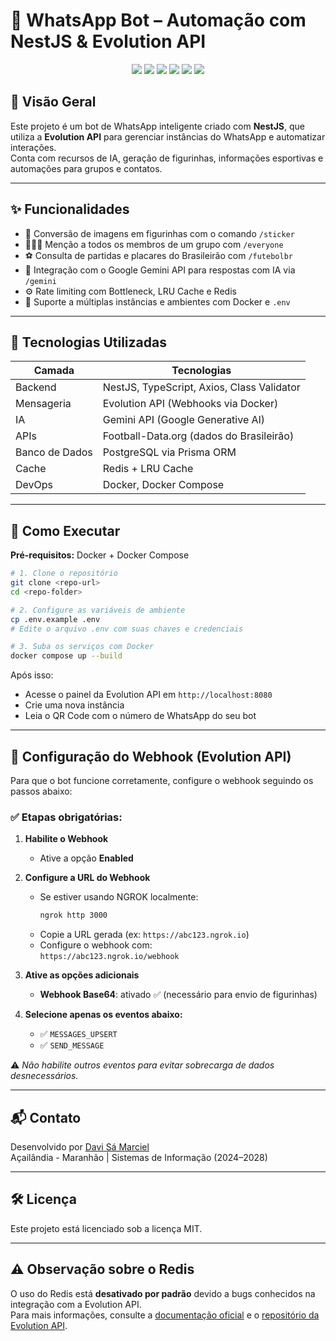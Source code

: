 # 🤖 WhatsApp Bot – Automação com NestJS & Evolution API

<p align="center">
  <img src="https://img.shields.io/badge/NestJS-Backend-red?style=for-the-badge&logo=nestjs" />
  <img src="https://img.shields.io/badge/PostgreSQL-Database-336791?style=for-the-badge&logo=postgresql" />
  <img src="https://img.shields.io/badge/Docker-Container-2496ED?style=for-the-badge&logo=docker" />
  <img src="https://img.shields.io/badge/Redis-Cache-DC382D?style=for-the-badge&logo=redis" />
  <img src="https://img.shields.io/badge/Gemini%20API-IA-blueviolet?style=for-the-badge" />
  <img src="https://img.shields.io/badge/Football%20Data-Dados%20Futebol-green?style=for-the-badge" />
</p>

## 📌 Visão Geral

Este projeto é um bot de WhatsApp inteligente criado com **NestJS**, que utiliza a **Evolution API** para gerenciar instâncias do WhatsApp e automatizar interações.  
Conta com recursos de IA, geração de figurinhas, informações esportivas e automações para grupos e contatos.

---

## ✨ Funcionalidades

- 🎨 Conversão de imagens em figurinhas com o comando `/sticker`
- 🧑‍🤝‍🧑 Menção a todos os membros de um grupo com `/everyone`
- ⚽ Consulta de partidas e placares do Brasileirão com `/futebolbr`
- 🤖 Integração com o Google Gemini API para respostas com IA via `/gemini`
- ⚙️ Rate limiting com Bottleneck, LRU Cache e Redis
- 🔁 Suporte a múltiplas instâncias e ambientes com Docker e `.env`

---

## 🧱 Tecnologias Utilizadas

| Camada        | Tecnologias                                          |
|---------------|------------------------------------------------------|
| Backend       | NestJS, TypeScript, Axios, Class Validator           |
| Mensageria    | Evolution API (Webhooks via Docker)                  |
| IA            | Gemini API (Google Generative AI)                    |
| APIs          | Football-Data.org (dados do Brasileirão)            |
| Banco de Dados| PostgreSQL via Prisma ORM                            |
| Cache         | Redis + LRU Cache                                    |
| DevOps        | Docker, Docker Compose                               |

---

## 🚀 Como Executar

**Pré-requisitos:** Docker + Docker Compose

```bash
# 1. Clone o repositório
git clone <repo-url>
cd <repo-folder>

# 2. Configure as variáveis de ambiente
cp .env.example .env
# Edite o arquivo .env com suas chaves e credenciais

# 3. Suba os serviços com Docker
docker compose up --build
```

Após isso:

- Acesse o painel da Evolution API em `http://localhost:8080`
- Crie uma nova instância
- Leia o QR Code com o número de WhatsApp do seu bot

---

## 📡 Configuração do Webhook (Evolution API)

Para que o bot funcione corretamente, configure o webhook seguindo os passos abaixo:

### ✅ Etapas obrigatórias:

1. **Habilite o Webhook**
   - Ative a opção **Enabled**

2. **Configure a URL do Webhook**
   - Se estiver usando NGROK localmente:
     ```bash
     ngrok http 3000
     ```
   - Copie a URL gerada (ex: `https://abc123.ngrok.io`)
   - Configure o webhook com:  
     `https://abc123.ngrok.io/webhook`

3. **Ative as opções adicionais**
   - **Webhook Base64**: ativado ✅ (necessário para envio de figurinhas)

4. **Selecione apenas os eventos abaixo:**
   - ✅ `MESSAGES_UPSERT`
   - ✅ `SEND_MESSAGE`

⚠️ *Não habilite outros eventos para evitar sobrecarga de dados desnecessários.*

---

## 📬 Contato

Desenvolvido por [Davi Sá Marciel](https://github.com/davimarciel)  
Açailândia - Maranhão | Sistemas de Informação (2024–2028)

---

## 🛠️ Licença

Este projeto está licenciado sob a licença MIT.


---

## ⚠️ Observação sobre o Redis

O uso do Redis está **desativado por padrão** devido a bugs conhecidos na integração com a Evolution API.  
Para mais informações, consulte a [documentação oficial](https://docs.evolutionapi.com) e o [repositório da Evolution API](https://github.com/EvolutionAPI/evolution-api).